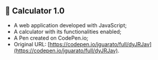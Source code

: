 ## 📱 Calculator 1.0 

* A web application developed with JavaScript;
* A calculator with its functionalities enabled;
* A Pen created on CodePen.io;
* Original URL: [https://codepen.io/jguarato/full/dyJRJav](https://codepen.io/jguarato/full/dyJRJav).
